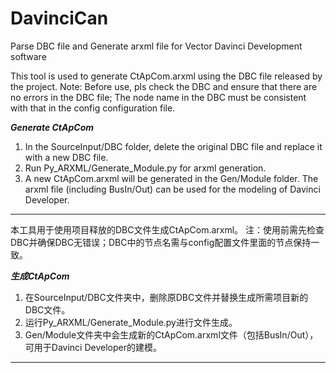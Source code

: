 # DavinciCan
Parse DBC file and Generate arxml file for Vector Davinci Development software

This tool is used to generate CtApCom.arxml using the DBC file released by the project.  Note: Before use, pls check the DBC and ensure that there are no errors in the DBC file; The node name in the DBC must be consistent with that in the config configuration file.

***Generate CtApCom***
1. In the SourceInput/DBC folder, delete the original DBC file and replace it with a new DBC file.
2. Run Py_ARXML/Generate_Module.py for arxml generation.
3. A new CtApCom.arxml will be generated in the Gen/Module folder. The arxml file (including BusIn/Out) can be used for the modeling of Davinci Developer.
*******************

本工具用于使用项目释放的DBC文件生成CtApCom.arxml。
注：使用前需先检查DBC并确保DBC无错误；DBC中的节点名需与config配置文件里面的节点保持一致。

***生成CtApCom***
1. 在SourceInput/DBC文件夹中，删除原DBC文件并替换生成所需项目新的DBC文件。
2. 运行Py_ARXML/Generate_Module.py进行文件生成。
3. Gen/Module文件夹中会生成新的CtApCom.arxml文件（包括BusIn/Out），可用于Davinci Developer的建模。
*****************
